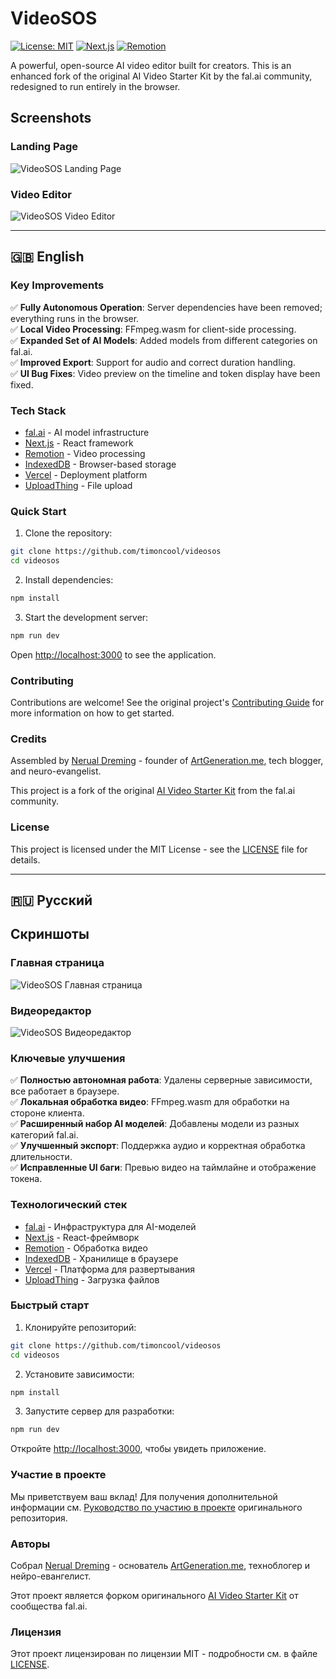 # VideoSOS

[![License: MIT](https://img.shields.io/badge/License-MIT-yellow.svg)](https://opensource.org/licenses/MIT)
[![Next.js](https://img.shields.io/badge/Next.js-14-black)](https://nextjs.org)
[![Remotion](https://img.shields.io/badge/Remotion-latest-blue)](https://remotion.dev)

A powerful, open-source AI video editor built for creators. This is an enhanced fork of the original AI Video Starter Kit by the fal.ai community, redesigned to run entirely in the browser.

## Screenshots

### Landing Page
![VideoSOS Landing Page](./public/screenshot-landing.png)

### Video Editor
![VideoSOS Video Editor](./public/screenshot-app.png)

---

## 🇬🇧 English

### Key Improvements

✅ **Fully Autonomous Operation**: Server dependencies have been removed; everything runs in the browser.  
✅ **Local Video Processing**: FFmpeg.wasm for client-side processing.  
✅ **Expanded Set of AI Models**: Added models from different categories on fal.ai.  
✅ **Improved Export**: Support for audio and correct duration handling.  
✅ **UI Bug Fixes**: Video preview on the timeline and token display have been fixed.

### Tech Stack

- [fal.ai](https://fal.ai) - AI model infrastructure
- [Next.js](https://nextjs.org) - React framework
- [Remotion](https://remotion.dev) - Video processing
- [IndexedDB](https://developer.mozilla.org/docs/Web/API/IndexedDB_API) - Browser-based storage
- [Vercel](https://vercel.com) - Deployment platform
- [UploadThing](https://uploadthing.com) - File upload

### Quick Start

1. Clone the repository:

```bash
git clone https://github.com/timoncool/videosos
cd videosos
```

2. Install dependencies:

```bash
npm install
```

3. Start the development server:

```bash
npm run dev
```

Open [http://localhost:3000](http://localhost:3000) to see the application.

### Contributing

Contributions are welcome! See the original project's [Contributing Guide](CONTRIBUTING.md) for more information on how to get started.

### Credits

Assembled by [Nerual Dreming](https://t.me/nerual_dreming) - founder of [ArtGeneration.me](https://artgeneration.me/), tech blogger, and neuro-evangelist.

This project is a fork of the original [AI Video Starter Kit](https://github.com/fal-ai-community/video-starter-kit) from the fal.ai community.

### License

This project is licensed under the MIT License - see the [LICENSE](LICENSE) file for details.

---

## 🇷🇺 Русский

## Скриншоты

### Главная страница
![VideoSOS Главная страница](./public/screenshot-landing.png)

### Видеоредактор
![VideoSOS Видеоредактор](./public/screenshot-app.png)

### Ключевые улучшения

✅ **Полностью автономная работа**: Удалены серверные зависимости, все работает в браузере.  
✅ **Локальная обработка видео**: FFmpeg.wasm для обработки на стороне клиента.  
✅ **Расширенный набор AI моделей**: Добавлены модели из разных категорий fal.ai.  
✅ **Улучшенный экспорт**: Поддержка аудио и корректная обработка длительности.  
✅ **Исправленные UI баги**: Превью видео на таймлайне и отображение токена.

### Технологический стек

- [fal.ai](https://fal.ai) - Инфраструктура для AI-моделей
- [Next.js](https://nextjs.org) - React-фреймворк
- [Remotion](https://remotion.dev) - Обработка видео
- [IndexedDB](https://developer.mozilla.org/docs/Web/API/IndexedDB_API) - Хранилище в браузере
- [Vercel](https://vercel.com) - Платформа для развертывания
- [UploadThing](https://uploadthing.com) - Загрузка файлов

### Быстрый старт

1. Клонируйте репозиторий:

```bash
git clone https://github.com/timoncool/videosos
cd videosos
```

2. Установите зависимости:

```bash
npm install
```

3. Запустите сервер для разработки:

```bash
npm run dev
```

Откройте [http://localhost:3000](http://localhost:3000), чтобы увидеть приложение.

### Участие в проекте

Мы приветствуем ваш вклад! Для получения дополнительной информации см. [Руководство по участию в проекте](CONTRIBUTING.md) оригинального репозитория.

### Авторы

Собрал [Nerual Dreming](https://t.me/nerual_dreming) - основатель [ArtGeneration.me](https://artgeneration.me/), техноблогер и нейро-евангелист.

Этот проект является форком оригинального [AI Video Starter Kit](https://github.com/fal-ai-community/video-starter-kit) от сообщества fal.ai.

### Лицензия

Этот проект лицензирован по лицензии MIT - подробности см. в файле [LICENSE](LICENSE).
